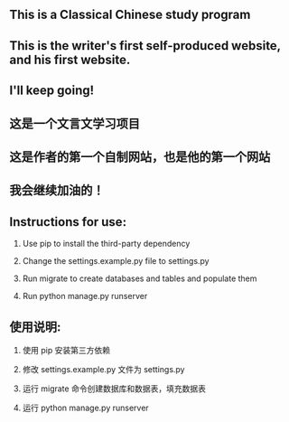 ## This is a Classical Chinese study program

## This is the writer's first self-produced website, and his first website. 

## I'll keep going!



## 这是一个文言文学习项目

## 这是作者的第一个自制网站，也是他的第一个网站

## 我会继续加油的！


## Instructions for use:

1. Use pip to install the third-party dependency

2. Change the settings.example.py file to settings.py

3. Run migrate to create databases and tables and populate them

4. Run python manage.py runserver



## 使用说明:

1. 使用 pip 安装第三方依赖

2. 修改 settings.example.py 文件为 settings.py

3. 运行 migrate 命令创建数据库和数据表，填充数据表

4. 运行 python manage.py runserver
